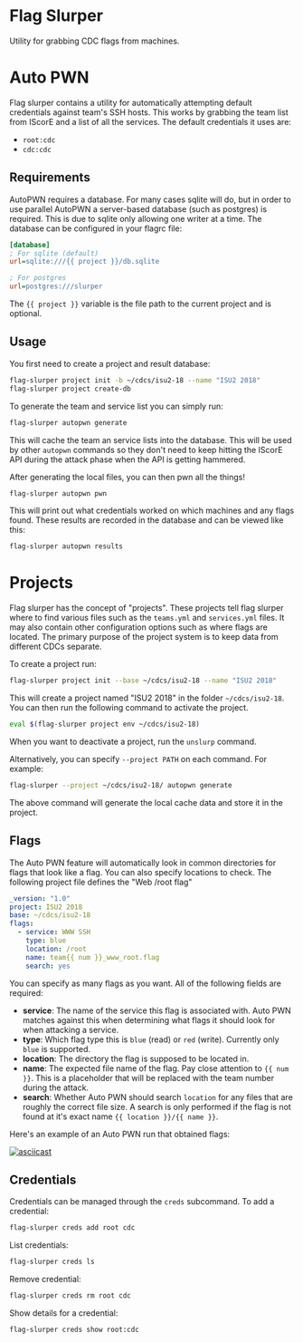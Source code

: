 Flag Slurper
============
Utility for grabbing CDC flags from machines.

Auto PWN
========
Flag slurper contains a utility for automatically attempting default credentials against team's SSH hosts. This works by
grabbing the team list from IScorE and a list of all the services. The default credentials it uses are:

- `root:cdc`
- `cdc:cdc`

Requirements
------------
AutoPWN requires a database. For many cases sqlite will do, but in order to use parallel AutoPWN a server-based database
(such as postgres) is required. This is due to sqlite only allowing one writer at a time. The database can be configured
in your flagrc file:

```ini
[database]
; For sqlite (default)
url=sqlite:///{{ project }}/db.sqlite

; For postgres
url=postgres:///slurper
```

The ``{{ project }}`` variable is the file path to the current project and is optional.

Usage
-----
You first need to create a project and result database:

```bash
flag-slurper project init -b ~/cdcs/isu2-18 --name "ISU2 2018"
flag-slurper project create-db
```

To generate the team and service list you can simply run:

```bash
flag-slurper autopwn generate
```

This will cache the team an service lists into the database. This will be used by other ``autopwn`` commands so they
don't need to keep hitting the IScorE API during the attack phase when the API is getting hammered.

After generating the local files, you can then pwn all the things!

```bash
flag-slurper autopwn pwn
```

This will print out what credentials worked on which machines and any flags found. These results are recorded in the
database and can be viewed like this:

```bash
flag-slurper autopwn results
```

Projects
========
Flag slurper has the concept of "projects". These projects tell flag slurper where to find various files such as the
``teams.yml`` and ``services.yml`` files. It may also contain other configuration options such as where flags are
located. The primary purpose of the project system is to keep data from different CDCs separate.

To create a project run:

```bash
flag-slurper project init --base ~/cdcs/isu2-18 --name "ISU2 2018"
```

This will create a project named "ISU2 2018" in the folder `~/cdcs/isu2-18`. You can then run the following command to
activate the project.

```bash
eval $(flag-slurper project env ~/cdcs/isu2-18)
```

When you want to deactivate a project, run the `unslurp` command.

Alternatively, you can specify `--project PATH` on each command. For example:

```bash
flag-slurper --project ~/cdcs/isu2-18/ autopwn generate
```

The above command will generate the local cache data and store it in the project.

Flags
-----
The Auto PWN feature will automatically look in common directories for flags that look like a flag. You can also specify
locations to check. The following project file defines the "Web /root flag"

```yaml
_version: "1.0"
project: ISU2 2018
base: ~/cdcs/isu2-18
flags:
  - service: WWW SSH
    type: blue
    location: /root
    name: team{{ num }}_www_root.flag
    search: yes
```

You can specify as many flags as you want. All of the following fields are required:

- **service**: The name of the service this flag is associated with. Auto PWN matches against this when determining what
  flags it should look for when attacking a service.
- **type**: Which flag type this is `blue` (read) or `red` (write). Currently only `blue` is supported.
- **location**: The directory the flag is supposed to be located in.
- **name**: The expected file name of the flag. Pay close attention to `{{ num }}`. This is a placeholder that will be
  replaced with the team number during the attack.
- **search**: Whether Auto PWN should search `location` for any files that are roughly the correct file size. A search
  is only performed if the flag is not found at it's exact name `{{ location }}/{{ name }}`.
 
Here's an example of an Auto PWN run that obtained flags:

[![asciicast](https://asciinema.org/a/SZK8Ma0lUzX8H1CE02sLOjVIT.png)](https://asciinema.org/a/SZK8Ma0lUzX8H1CE02sLOjVIT)

Credentials
-----------
Credentials can be managed through the ``creds`` subcommand. To add a credential:

```bash
flag-slurper creds add root cdc
```

List credentials:

```bash
flag-slurper creds ls
```

Remove credential:

```bash
flag-slurper creds rm root cdc
```

Show details for a credential:

```bash
flag-slurper creds show root:cdc
```
